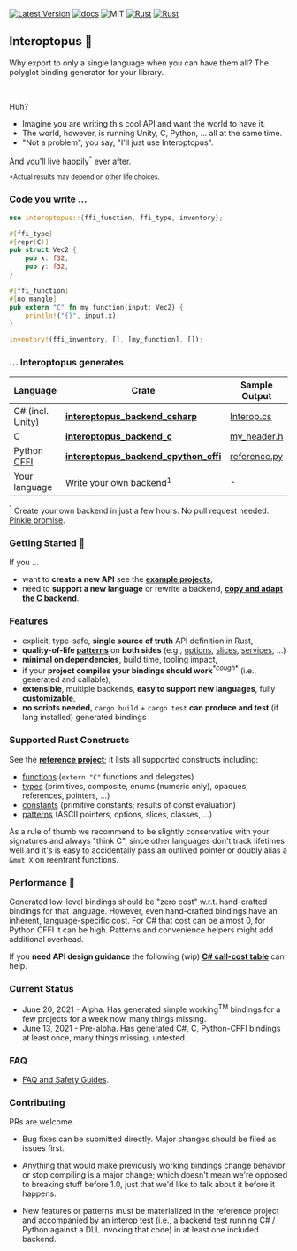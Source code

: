 
[![Latest Version]][crates.io]
[![docs]][docs.rs]
![MIT]
[![Rust](https://img.shields.io/badge/rust-1.53%2B-blue.svg?maxAge=3600)](https://github.com/ralfbiedert/interoptopus)
[![Rust](https://github.com/ralfbiedert/interoptopus/actions/workflows/rust.yml/badge.svg?branch=master)](https://github.com/ralfbiedert/interoptopus/actions/workflows/rust.yml)

## Interoptopus 🐙

Why export to only a single language when you can have them all? The polyglot binding generator for your library.

<br>

Huh?
- Imagine you are writing this cool API and want the world to have it.
- The world, however, is running Unity, C, Python, ... all at the same time.
- "Not a problem", you say, "I'll just use Interoptopus".

And you'll live happily<sup>*</sup> ever after.

<sub>*Actual results may depend on other life choices.</sub>

### Code you write ...

```rust
use interoptopus::{ffi_function, ffi_type, inventory};

#[ffi_type]
#[repr(C)]
pub struct Vec2 {
    pub x: f32,
    pub y: f32,
}

#[ffi_function]
#[no_mangle]
pub extern "C" fn my_function(input: Vec2) {
    println!("{}", input.x);
}

inventory!(ffi_inventory, [], [my_function], []);

```

### ... Interoptopus generates

| Language | Crate | Sample Output |
| --- | --- | --- |
| C# (incl. Unity) | [**interoptopus_backend_csharp**](https://crates.io/crates/interoptopus_backend_csharp) | [Interop.cs](https://github.com/ralfbiedert/interoptopus/blob/master/interoptopus_backend_csharp/tests/output/Interop.cs) |
| C | [**interoptopus_backend_c**](https://crates.io/crates/interoptopus_backend_c) | [my_header.h](https://github.com/ralfbiedert/interoptopus/blob/master/interoptopus_backend_c/tests/output/my_header.h) |
| Python [CFFI](https://cffi.readthedocs.io/en/latest/index.html) | [**interoptopus_backend_cpython_cffi**](https://crates.io/crates/interoptopus_backend_cpython_cffi) | [reference.py](https://github.com/ralfbiedert/interoptopus/blob/master/interoptopus_backend_cpython_cffi/tests/output/reference_project.py) |
| Your language | Write your own backend<sup>1</sup> | - |

<sup>1</sup> Create your own backend in just a few hours. No pull request needed. [Pinkie promise](https://github.com/ralfbiedert/interoptopus/blob/master/FAQ.md#new-backends).

### Getting Started 🍼

If you ...
- want to **create a new API** see the [**example projects**](https://github.com/ralfbiedert/interoptopus/tree/master/examples),
- need to **support a new language** or rewrite a backend, [**copy and adapt the C backend**](https://github.com/ralfbiedert/interoptopus/tree/master/interoptopus_backend_c).

### Features

- explicit, type-safe, **single source of truth** API definition in Rust,
- **quality-of-life [patterns](crate::patterns)** on **both sides** (e.g., [options](crate::patterns::option), [slices](crate::patterns::slice), [services](crate::patterns::service), ...)
- **minimal on dependencies**, build time, tooling impact,
- if your **project compiles your bindings should work**<sup>&#42;*cough*&#42;</sup> (i.e., generated and callable),
- **extensible**, multiple backends, **easy to support new languages**, fully **customizable**,
- **no scripts needed**, `cargo build` + `cargo test` **can produce and test** (if lang installed) generated bindings


### Supported Rust Constructs
See the [**reference project**](https://github.com/ralfbiedert/interoptopus/tree/master/interoptopus_reference_project/src); it lists all supported constructs including:
- [functions](https://github.com/ralfbiedert/interoptopus/blob/master/interoptopus_reference_project/src/functions.rs) (`extern "C"` functions and delegates)
- [types](https://github.com/ralfbiedert/interoptopus/blob/master/interoptopus_reference_project/src/types.rs) (primitives, composite, enums (numeric only), opaques, references, pointers, ...)
- [constants](https://github.com/ralfbiedert/interoptopus/blob/master/interoptopus_reference_project/src/constants.rs) (primitive constants; results of const evaluation)
- [patterns](https://github.com/ralfbiedert/interoptopus/tree/master/interoptopus_reference_project/src/patterns) (ASCII pointers, options, slices, classes, ...)

As a rule of thumb we recommend to be slightly conservative with your signatures and always "think C", since other languages don't track lifetimes
well and it's is easy to accidentally pass an outlived pointer or doubly alias a `&mut X` on reentrant functions.


### Performance 🏁

Generated low-level bindings should be "zero cost" w.r.t. hand-crafted bindings for that language. However, even hand-crafted bindings
have an inherent, language-specific cost. For C# that cost can be almost 0, for Python CFFI it can be high. Patterns and convenience
helpers might add additional overhead.

If you **need API design guidance** the following (wip) [**C# call-cost table**](https://github.com/ralfbiedert/interoptopus/blob/master/interoptopus_backend_csharp/benches/BENCHMARK_RESULTS.md) can help.

### Current Status

- June 20, 2021 - Alpha. Has generated simple working<sup>TM</sup> bindings for a few projects for a week now, many things missing.
- June 13, 2021 - Pre-alpha. Has generated C#, C, Python-CFFI bindings at least once, many things missing, untested.


### FAQ

- [FAQ and Safety Guides](https://github.com/ralfbiedert/interoptopus/blob/master/FAQ.md).

### Contributing

PRs are welcome.

- Bug fixes can be submitted directly. Major changes should be filed as issues
first.

- Anything that would make previously working bindings change behavior or stop compiling
is a major change; which doesn't mean we're opposed to breaking stuff before 1.0, just that
we'd like to talk about it before it happens.

- New features or patterns must be materialized in the reference project and accompanied by
an interop test (i.e., a backend test running C# / Python against a DLL invoking that code)
in at least one included backend.

[Latest Version]: https://img.shields.io/crates/v/interoptopus.svg
[crates.io]: https://crates.io/crates/interoptopus
[MIT]: https://img.shields.io/badge/license-MIT-blue.svg
[docs]: https://docs.rs/interoptopus/badge.svg
[docs.rs]: https://docs.rs/interoptopus/
